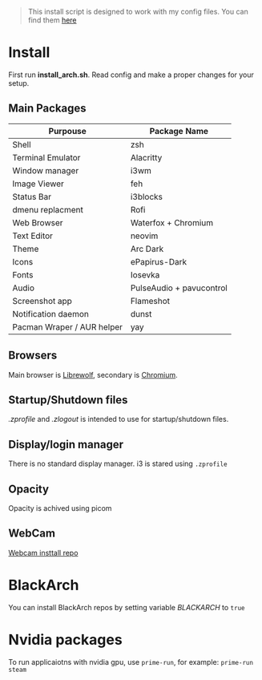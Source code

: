 
> This install script is designed to work with my config files. You can find them
[here](https://github.com/4ndrz3j/dotfiles)


# Install

First run **install_arch.sh**. Read config and make a proper changes for your
setup.

## Main Packages
| Purpouse          | Package Name  |
|-------------------|-------------- |
| Shell             | zsh           |
| Terminal Emulator | Alacritty     |
| Window manager    | i3wm          |
| Image Viewer      | feh           |
| Status Bar        | i3blocks      |
| dmenu replacment  | Rofi          |
| Web Browser       | Waterfox + Chromium     |
| Text Editor       | neovim        |
| Theme             | Arc Dark      |
| Icons		        | ePapirus-Dark |
| Fonts             | Iosevka|
| Audio             | PulseAudio + pavucontrol|
| Screenshot app    | Flameshot     |
| Notification daemon| dunst        |
| Pacman Wraper / AUR helper | yay |


## Browsers

Main browser is [Librewolf](https://librewolf.net/), secondary is [Chromium](https://wiki.archlinux.org/title/chromium).


## Startup/Shutdown files

*.zprofile* and *.zlogout* is intended to use for startup/shutdown files.

## Display/login manager

There is no standard display manager. i3 is stared using ```.zprofile```

## Opacity

Opacity is achived using picom

## WebCam

[Webcam insttall repo](https://github.com/stefanpartheym/archlinux-ipu6-webcam)

# BlackArch

You can install BlackArch repos by setting variable *BLACKARCH* to ```true```

# Nvidia packages

To run applicaiotns with nvidia gpu, use ```prime-run```, for example: 
```prime-run steam```
